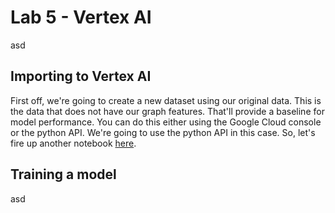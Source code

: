 # Lab 5 - Vertex AI
asd

## Importing to Vertex AI
First off, we're going to create a new dataset using our original data.  This is the data that does not have our graph features.  That'll provide a baseline for model performance.  You can do this either using the Google Cloud console or the python API.  We're going to use the python API in this case.  So, let's fire up another notebook [here]().

## Training a model
asd